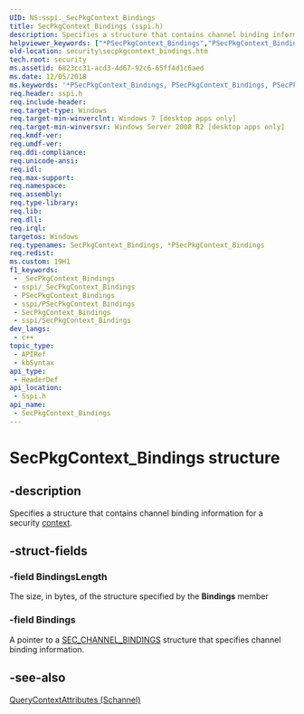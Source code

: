 ```yaml
---
UID: NS:sspi._SecPkgContext_Bindings
title: SecPkgContext_Bindings (sspi.h)
description: Specifies a structure that contains channel binding information for a security context.
helpviewer_keywords: ["*PSecPkgContext_Bindings","PSecPkgContext_Bindings","PSecPkgContext_Bindings structure pointer [Security]","SecPkgContext_Bindings","SecPkgContext_Bindings structure [Security]","security.secpkgcontext_bindings","sspi/PSecPkgContext_Bindings","sspi/SecPkgContext_Bindings"]
old-location: security\secpkgcontext_bindings.htm
tech.root: security
ms.assetid: 6823cc31-acd3-4d67-92c6-65ff4d1c6aed
ms.date: 12/05/2018
ms.keywords: '*PSecPkgContext_Bindings, PSecPkgContext_Bindings, PSecPkgContext_Bindings structure pointer [Security], SecPkgContext_Bindings, SecPkgContext_Bindings structure [Security], security.secpkgcontext_bindings, sspi/PSecPkgContext_Bindings, sspi/SecPkgContext_Bindings'
req.header: sspi.h
req.include-header: 
req.target-type: Windows
req.target-min-winverclnt: Windows 7 [desktop apps only]
req.target-min-winversvr: Windows Server 2008 R2 [desktop apps only]
req.kmdf-ver: 
req.umdf-ver: 
req.ddi-compliance: 
req.unicode-ansi: 
req.idl: 
req.max-support: 
req.namespace: 
req.assembly: 
req.type-library: 
req.lib: 
req.dll: 
req.irql: 
targetos: Windows
req.typenames: SecPkgContext_Bindings, *PSecPkgContext_Bindings
req.redist: 
ms.custom: 19H1
f1_keywords:
 - _SecPkgContext_Bindings
 - sspi/_SecPkgContext_Bindings
 - PSecPkgContext_Bindings
 - sspi/PSecPkgContext_Bindings
 - SecPkgContext_Bindings
 - sspi/SecPkgContext_Bindings
dev_langs:
 - c++
topic_type:
 - APIRef
 - kbSyntax
api_type:
 - HeaderDef
api_location:
 - Sspi.h
api_name:
 - SecPkgContext_Bindings
---
```


# SecPkgContext_Bindings structure


## -description

Specifies a structure that contains channel binding information for a security <a href="/windows/desktop/SecGloss/c-gly">context</a>.

## -struct-fields

### -field BindingsLength

The size, in bytes, of the structure specified by the <b>Bindings</b> member

### -field Bindings

A pointer to a <a href="/windows/desktop/api/sspi/ns-sspi-sec_channel_bindings">SEC_CHANNEL_BINDINGS</a> structure that specifies channel binding information.

## -see-also

<a href="/windows/desktop/api/sspi/nf-sspi-querycontextattributesw">QueryContextAttributes (Schannel)</a>